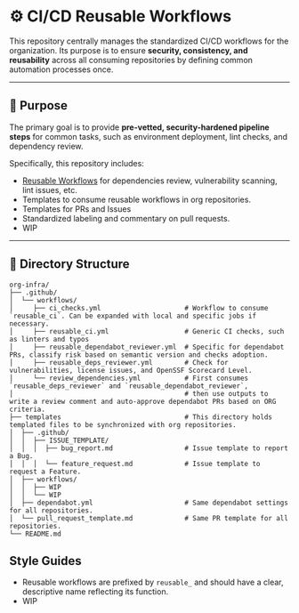 # ⚙️ CI/CD Reusable Workflows

This repository centrally manages the standardized CI/CD workflows for the organization.
Its purpose is to ensure **security, consistency, and reusability** across all consuming repositories by defining common automation processes once.

---

## 🎯 Purpose

The primary goal is to provide **pre-vetted, security-hardened pipeline steps** for common tasks, such as environment deployment, lint checks, and dependency review.

Specifically, this repository includes:

* [Reusable Workflows](https://docs.github.com/en/actions/how-tos/reuse-automations/reuse-workflows) for dependencies review, vulnerability scanning, lint issues, etc.
* Templates to consume reusable workflows in org repositories.
* Templates for PRs and Issues
* Standardized labeling and commentary on pull requests.
* WIP

---

## 📁 Directory Structure

```
org-infra/
├── .github/
│  └── workflows/
│     ├── ci_checks.yml                     # Workflow to consume `reusable_ci`. Can be expanded with local and specific jobs if necessary.
│     ├── reusable_ci.yml                   # Generic CI checks, such as linters and typos
│     ├── reusable_dependabot_reviewer.yml  # Specific for dependabot PRs, classify risk based on semantic version and checks adoption.
│     ├── reusable_deps_reviewer.yml        # Check for vulnerabilities, license issues, and OpenSSF Scorecard Level.
│     └── review_dependencies.yml           # First consumes `reusable_deps_reviewer` and `reusable_dependabot_reviewer`,
│                                           # then use outputs to write a review comment and auto-approve dependabot PRs based on ORG criteria.
├── templates                               # This directory holds templated files to be synchronized with org repositories.
│  ├── .github/
│  │  ├── ISSUE_TEMPLATE/
│  │  │  ├── bug_report.md                  # Issue template to report a Bug.
│  │  │  └── feature_request.md             # Issue template to request a Feature.
│  ├── workflows/
│  │  ├── WIP
│  │  └── WIP
│  ├── dependabot.yml                       # Same dependabot settings for all repositories.
│  └── pull_request_template.md             # Same PR template for all repositories.
└── README.md
```

## Style Guides

* Reusable workflows are prefixed by `reusable_` and should have a clear, descriptive name reflecting its function.
* WIP
